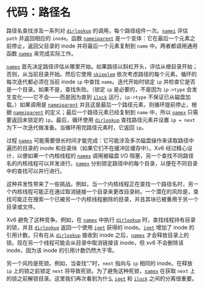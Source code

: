 # 代码：路径名

路径名查找涉及一系列对 [`dirlookup`](/source/xv6-riscv/kernel/fs.c.md) 的调用，每个路径组件一次。[`namei`](/source/xv6-riscv/kernel/fs.c.md) 评估 `path` 并返回相应的 `inode`。函数 [`nameiparent`](/source/xv6-riscv/kernel/fs.c.md) 是一个变体：它在最后一个元素之前停止，返回父目录的 inode 并将最后一个元素复制到 `name` 中。两者都调用通用函数 [`namex`](/source/xv6-riscv/kernel/fs.c.md) 来完成实际工作。

[`namex`](/source/xv6-riscv/kernel/fs.c.md) 首先决定路径评估从哪里开始。如果路径以斜杠开头，评估从根目录开始；否则，从当前目录开始。然后它使用 [`skipelem`](/source/xv6-riscv/kernel/fs.c.md) 依次考虑路径的每个元素。循环的每次迭代都必须在当前 inode `ip` 中查找 `name`。迭代开始时锁定 `ip` 并检查它是否是一个目录。如果不是，查找失败。（锁定 `ip` 是必要的，不是因为 `ip->type` 会发生变化——它不会——而是因为直到 [`ilock`](/source/xv6-riscv/kernel/defs.h.md) 运行，`ip->type` 不保证已从磁盘加载。）如果调用是 [`nameiparent`](/source/xv6-riscv/kernel/fs.c.md) 并且这是最后一个路径元素，则循环提前停止，根据 [`nameiparent`](/source/xv6-riscv/kernel/fs.c.md) 的定义；最后一个路径元素已经复制到 `name` 中，所以 [`namex`](/source/xv6-riscv/kernel/fs.c.md) 只需要返回未锁定的 `ip`。最后，循环使用 [`dirlookup`](/source/xv6-riscv/kernel/fs.c.md) 查找路径元素并设置 `ip = next` 为下一次迭代做准备。当循环用完路径元素时，它返回 `ip`。

过程 [`namex`](/source/xv6-riscv/kernel/fs.c.md) 可能需要很长时间才能完成：它可能涉及多次磁盘操作来读取路径中遍历的目录的 inode 和目录块（如果它们不在缓冲区缓存中）。Xv6 经过精心设计，以便如果一个内核线程的 [`namex`](/source/xv6-riscv/kernel/fs.c.md) 调用被磁盘 I/O 阻塞，另一个查找不同路径名的内核线程可以并发进行。[`namex`](/source/xv6-riscv/kernel/fs.c.md) 分别锁定路径中的每个目录，以便在不同目录中的查找可以并行进行。

这种并发性带来了一些挑战。例如，当一个内核线程正在查找一个路径名时，另一个内核线程可能正在通过取消链接一个目录来更改目录树。一个潜在的风险是，查找可能正在搜索一个已被另一个内核线程删除的目录，并且其块已被重用于另一个目录或文件。

Xv6 避免了这种竞争。例如，在 [`namex`](/source/xv6-riscv/kernel/fs.c.md) 中执行 [`dirlookup`](/source/xv6-riscv/kernel/fs.c.md) 时，查找线程持有目录的锁，并且 [`dirlookup`](/source/xv6-riscv/kernel/fs.c.md) 返回一个使用 [`iget`](/source/xv6-riscv/kernel/fs.c.md) 获得的 inode。[`iget`](/source/xv6-riscv/kernel/fs.c.md) 增加了 inode 的引用计数。只有在从 [`dirlookup`](/source/xv6-riscv/kernel/fs.c.md) 接收到 inode 之后，[`namex`](/source/xv6-riscv/kernel/fs.c.md) 才会释放目录上的锁。现在另一个线程可能会从目录中取消链接该 inode，但 xv6 不会删除该 inode，因为该 inode 的引用计数仍然大于零。

另一个风险是死锁。例如，当查找“.”时，`next` 指向与 `ip` 相同的 inode。在释放 `ip` 上的锁之前锁定 `next` 将导致死锁。为了避免这种死锁，[`namex`](/source/xv6-riscv/kernel/fs.c.md) 在获取 `next` 上的锁之前解锁目录。这里我们再次看到为什么 [`iget`](/source/xv6-riscv/kernel/fs.c.md) 和 [`ilock`](/source/xv6-riscv/kernel/defs.h.md) 之间的分离很重要。